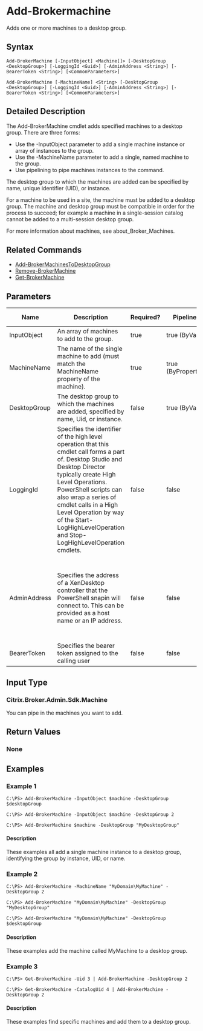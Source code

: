 ﻿
# Add-Brokermachine
Adds one or more machines to a desktop group.
## Syntax
```
Add-BrokerMachine [-InputObject] <Machine[]> [-DesktopGroup <DesktopGroup>] [-LoggingId <Guid>] [-AdminAddress <String>] [-BearerToken <String>] [<CommonParameters>]

Add-BrokerMachine [-MachineName] <String> [-DesktopGroup <DesktopGroup>] [-LoggingId <Guid>] [-AdminAddress <String>] [-BearerToken <String>] [<CommonParameters>]
```
## Detailed Description
The Add-BrokerMachine cmdlet adds specified machines to a desktop group. There are three forms:



* Use the -InputObject parameter to add a single machine instance or array of instances to the group.
* Use the -MachineName parameter to add a single, named machine to the group.
* Use pipelining to pipe machines instances to the command.

The desktop group to which the machines are added can be specified by name, unique identifier (UID), or instance.

For a machine to be used in a site, the machine must be added to a desktop group. The machine and desktop group must be compatible in order for the process to succeed; for example a machine in a single-session catalog cannot be added to a multi-session desktop group.

For more information about machines, see about\_Broker\_Machines.


## Related Commands

* [Add-BrokerMachinesToDesktopGroup](../Add-BrokerMachinesToDesktopGroup/)
* [Remove-BrokerMachine](../Remove-BrokerMachine/)
* [Get-BrokerMachine](../Get-BrokerMachine/)
## Parameters
| Name   | Description | Required? | Pipeline Input | Default Value |
| --- | --- | --- | --- | --- |
| InputObject | An array of machines to add to the group. | true | true (ByValue) |  |
| MachineName | The name of the single machine to add (must match the MachineName property of the machine). | true | true (ByPropertyName) |  |
| DesktopGroup | The desktop group to which the machines are added, specified by name, Uid, or instance. | false | true (ByValue) |  |
| LoggingId | Specifies the identifier of the high level operation that this cmdlet call forms a part of. Desktop Studio and Desktop Director typically create High Level Operations. PowerShell scripts can also wrap a series of cmdlet calls in a High Level Operation by way of the Start-LogHighLevelOperation and Stop-LogHighLevelOperation cmdlets. | false | false |  |
| AdminAddress | Specifies the address of a XenDesktop controller that the PowerShell snapin will connect to. This can be provided as a host name or an IP address. | false | false | Localhost. Once a value is provided by any cmdlet, this value will become the default. |
| BearerToken | Specifies the bearer token assigned to the calling user | false | false |  |

## Input Type

### Citrix.Broker.Admin.Sdk.Machine
You can pipe in the machines you want to add.
## Return Values

### None

## Examples

### Example 1
```
C:\PS> Add-BrokerMachine -InputObject $machine -DesktopGroup $desktopGroup

C:\PS> Add-BrokerMachine -InputObject $machine -DesktopGroup 2

C:\PS> Add-BrokerMachine $machine -DesktopGroup "MyDesktopGroup"
```
#### Description
These examples all add a single machine instance to a desktop group, identifying the group by instance, UID, or name.
### Example 2
```
C:\PS> Add-BrokerMachine -MachineName "MyDomain\MyMachine" -DesktopGroup 2

C:\PS> Add-BrokerMachine "MyDomain\MyMachine" -DesktopGroup "MyDesktopGroup"

C:\PS> Add-BrokerMachine "MyDomain\MyMachine" -DesktopGroup $desktopGroup
```
#### Description
These examples add the machine called MyMachine to a desktop group.
### Example 3
```
C:\PS> Get-BrokerMachine -Uid 3 | Add-BrokerMachine -DesktopGroup 2

C:\PS> Get-BrokerMachine -CatalogUid 4 | Add-BrokerMachine -DesktopGroup 2
```
#### Description
These examples find specific machines and add them to a desktop group.

